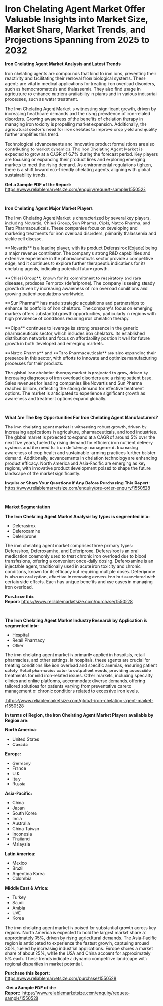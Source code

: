 <p><h1>Iron Chelating Agent Market Offer Valuable Insights into Market Size, Market Share, Market Trends, and Projections Spanning from 2025 to 2032</h1></p><p><strong>Iron Chelating Agent Market Analysis and Latest Trends</strong></p>
<p><p>Iron chelating agents are compounds that bind to iron ions, preventing their reactivity and facilitating their removal from biological systems. These agents are vital in medical applications for treating iron overload disorders, such as hemochromatosis and thalassemia. They also find usage in agriculture to enhance nutrient availability in plants and in various industrial processes, such as water treatment.</p><p>The Iron Chelating Agent Market is witnessing significant growth, driven by increasing healthcare demands and the rising prevalence of iron-related disorders. Growing awareness of the benefits of chelation therapy in managing iron toxicity is propelling market expansion. Additionally, the agricultural sector's need for iron chelates to improve crop yield and quality further amplifies this trend.</p><p>Technological advancements and innovative product formulations are also contributing to market dynamics. The Iron Chelating Agent Market is expected to grow at a CAGR of 6.7% during the forecast period. Key players are focusing on expanding their product lines and exploring emerging markets to meet the rising demand. As environmental regulations tighten, there is a shift toward eco-friendly chelating agents, aligning with global sustainability trends.</p></p>
<p><strong>Get a Sample PDF of the Report:&nbsp;</strong> <a href="https://www.reliablemarketsize.com/enquiry/request-sample/1550528?utm_campaign=2442&utm_medium=2&utm_source=Github&utm_content=ia&utm_term=19042025&utm_id=iron-chelating-agent">https://www.reliablemarketsize.com/enquiry/request-sample/1550528</a></p>
<p>&nbsp;</p>
<p><strong>Iron Chelating Agent Major Market Players</strong></p>
<p><p>The Iron Chelating Agent Market is characterized by several key players, including Novartis, Chiesi Group, Sun Pharma, Cipla, Natco Pharma, and Taro Pharmaceuticals. These companies focus on developing and marketing treatments for iron overload disorders, primarily thalassemia and sickle cell disease.</p><p>**Novartis** is a leading player, with its product Deferasirox (Exjade) being a major revenue contributor. The company's strong R&D capabilities and extensive experience in the pharmaceuticals sector provide a competitive edge, and it continues to explore further therapeutic indications for its chelating agents, indicating potential future growth.</p><p>**Chiesi Group**, known for its commitment to respiratory and rare diseases, produces Ferriprox (deferiprone). The company is seeing steady growth driven by increasing awareness of iron overload conditions and growing patient populations worldwide.</p><p>**Sun Pharma** has made strategic acquisitions and partnerships to enhance its portfolio of iron chelators. The company's focus on emerging markets offers substantial growth opportunities, particularly in regions with high prevalence of conditions requiring iron chelation therapy.</p><p>**Cipla** continues to leverage its strong presence in the generic pharmaceuticals sector, which includes iron chelators. Its established distribution networks and focus on affordability position it well for future growth in both developed and emerging markets.</p><p>**Natco Pharma** and **Taro Pharmaceuticals** are also expanding their presence in this sector, with efforts to innovate and optimize manufacturing processes for their products.</p><p>The global iron chelation therapy market is projected to grow, driven by increasing diagnoses of iron overload disorders and a rising patient base. Sales revenues for leading companies like Novartis and Sun Pharma reached billions, reflecting the strong demand for effective treatment options. The market is anticipated to experience significant growth as awareness and treatment options expand globally.</p></p>
<p>&nbsp;</p>
<p><strong>What Are The Key Opportunities For Iron Chelating Agent Manufacturers?</strong></p>
<p><p>The iron chelating agent market is witnessing robust growth, driven by increasing applications in agriculture, pharmaceuticals, and food industries. The global market is projected to expand at a CAGR of around 5% over the next five years, fueled by rising demand for efficient iron nutrient delivery systems and the need for iron deficiency management. Increasing awareness of crop health and sustainable farming practices further bolster demand. Additionally, advancements in chelation technology are enhancing product efficacy. North America and Asia-Pacific are emerging as key regions, with innovative product development poised to shape the future landscape of the market significantly.</p></p>
<p><strong>Inquire or Share Your Questions If Any Before Purchasing This Report:</strong> <a href="https://www.reliablemarketsize.com/enquiry/pre-order-enquiry/1550528?utm_campaign=2442&utm_medium=2&utm_source=Github&utm_content=ia&utm_term=19042025&utm_id=iron-chelating-agent">https://www.reliablemarketsize.com/enquiry/pre-order-enquiry/1550528</a></p>
<p>&nbsp;</p>
<p><strong>Market Segmentation</strong></p>
<p><strong>The Iron Chelating Agent Market Analysis by types is segmented into:</strong></p>
<p><ul><li>Deferasirox</li><li>Deferoxamine</li><li>Deferiprone</li></ul></p>
<p><p>The iron chelating agent market comprises three primary types: Deferasirox, Deferoxamine, and Deferiprone. Deferasirox is an oral medication commonly used to treat chronic iron overload due to blood transfusions, offering a convenient once-daily dosing. Deferoxamine is an injectable agent, traditionally used in acute iron toxicity and chronic conditions, known for its efficacy but requiring multiple doses. Deferiprone is also an oral option, effective in removing excess iron but associated with certain side effects. Each has unique benefits and use cases in managing iron overload.</p></p>
<p><strong>Purchase this Report:&nbsp;</strong><a href="https://www.reliablemarketsize.com/purchase/1550528?utm_campaign=2442&utm_medium=2&utm_source=Github&utm_content=ia&utm_term=19042025&utm_id=iron-chelating-agent">https://www.reliablemarketsize.com/purchase/1550528</a></p>
<p>&nbsp;</p>
<p><strong>The Iron Chelating Agent Market Industry Research by Application is segmented into:</strong></p>
<p><ul><li>Hospital</li><li>Retail Pharmacy</li><li>Other</li></ul></p>
<p><p>The iron chelating agent market is primarily applied in hospitals, retail pharmacies, and other settings. In hospitals, these agents are crucial for treating conditions like iron overload and specific anemias, ensuring patient safety. Retail pharmacies cater to outpatient needs, providing accessible treatments for mild iron-related issues. Other markets, including specialty clinics and online platforms, accommodate diverse demands, offering tailored solutions for patients varying from preventative care to management of chronic conditions related to excessive iron levels.</p></p>
<p><a href="https://www.reliablemarketsize.com/global-iron-chelating-agent-market-r1550528?utm_campaign=2442&utm_medium=2&utm_source=Github&utm_content=ia&utm_term=19042025&utm_id=iron-chelating-agent">&nbsp;https://www.reliablemarketsize.com/global-iron-chelating-agent-market-r1550528</a></p>
<p><strong>In terms of Region, the Iron Chelating Agent Market Players available by Region are:</strong></p>
<p>
    <p> <strong> North America: </strong>
        <ul>
            <li>United States</li>
            <li>Canada</li>
        </ul>
        </p> 
    <p> <strong> Europe: </strong>
        <ul>
            <li>Germany</li>
            <li>France</li>
            <li>U.K.</li>
            <li>Italy</li>
            <li>Russia</li>
        </ul>
        </p> 
    <p> <strong> Asia-Pacific: </strong>
        <ul>
            <li>China</li>
            <li>Japan</li>
            <li>South Korea</li>
            <li>India</li>
            <li>Australia</li>
            <li>China Taiwan</li>
            <li>Indonesia</li>
            <li>Thailand</li>
            <li>Malaysia</li>
        </ul>
        </p> 
    <p> <strong> Latin America: </strong>
        <ul>
            <li>Mexico</li>
            <li>Brazil</li>
            <li>Argentina Korea</li>
            <li>Colombia</li>
        </ul>
        </p> 
    <p> <strong> Middle East & Africa: </strong>
        <ul>
            <li>Turkey</li>
            <li>Saudi</li>
            <li>Arabia</li>
            <li>UAE</li>
            <li>Korea</li>
        </ul>
    </p>
    </p>
<p><p>The iron chelating agent market is poised for substantial growth across key regions. North America is expected to hold the largest market share at approximately 35%, driven by rising agricultural demands. The Asia-Pacific region is anticipated to experience the fastest growth, capturing around 30%, fueled by increasing industrial applications. Europe shares a market share of about 25%, while the USA and China account for approximately 5% each. These trends indicate a dynamic competitive landscape with regional disparities in market potential.</p></p>
<p><strong>Purchase this Report: </strong><a href="https://www.reliablemarketsize.com/purchase/1550528?utm_campaign=2442&utm_medium=2&utm_source=Github&utm_content=ia&utm_term=19042025&utm_id=iron-chelating-agent">https://www.reliablemarketsize.com/purchase/1550528</a></p>
<p>&nbsp;<strong>Get a Sample PDF of the Report:&nbsp;&nbsp;</strong><a href="https://www.reliablemarketsize.com/enquiry/request-sample/1550528?utm_campaign=2442&utm_medium=2&utm_source=Github&utm_content=ia&utm_term=19042025&utm_id=iron-chelating-agent">https://www.reliablemarketsize.com/enquiry/request-sample/1550528</a></p>
<p><strong></strong></p>
<p><p></p><p></p><p></p></p>